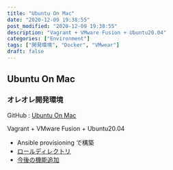 ```yaml
---
title: "Ubuntu On Mac"
date: "2020-12-09 19:38:55"
post_modified: "2020-12-09 19:38:55"
description: "Vagrant + VMware Fusion + Ubuntu20.04"
categories: ["Environment"]
tags: ["開発環境", "Docker", "VMwear"]
draft: false
---
```


## Ubuntu On Mac

### オレオレ開発環境

GitHub : [Ubuntu On Mac](https://github.com/WEBDIMENSION/ubuntu_on_mac)

Vagrant + VMware Fusion + Ubuntu20.04

- Ansible provisioning で構築
- [ロールディレクトリ](https://github.com/WEBDIMENSION/ubuntu_on_mac/tree/master/ansible/roles)
- [今後の機能追加](https://github.com/WEBDIMENSION/ubuntu_on_mac/labels/enhancement)
